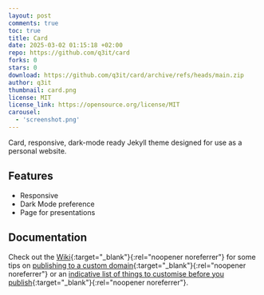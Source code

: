 ```yaml
---
layout: post
comments: true
toc: true
title: Card
date: 2025-03-02 01:15:18 +02:00
repo: https://github.com/q3it/card
forks: 0
stars: 0
download: https://github.com/q3it/card/archive/refs/heads/main.zip
author: q3it
thumbnail: card.png
license: MIT
license_link: https://opensource.org/license/MIT
carousel:
  - 'screenshot.png'
---
```


Card, responsive, dark-mode ready Jekyll theme designed for use as a personal website.

## Features

- Responsive
- Dark Mode preference
- Page for presentations

## Documentation

Check out the [Wiki](https://github.com/q3it/card/wiki){:target="_blank"}{:rel="noopener noreferrer"} for some tips on [publishing to a custom domain](https://github.com/q3it/card/wiki/Publishing-your-website){:target="_blank"}{:rel="noopener noreferrer"} or an [indicative list of things to customise before you publish](https://github.com/q3it/card/wiki/Customising-your-website){:target="_blank"}{:rel="noopener noreferrer"}.
